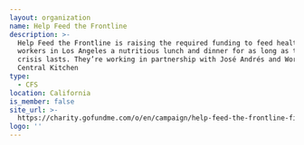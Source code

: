 ```yaml
---
layout: organization
name: Help Feed the Frontline
description: >-
  Help Feed the Frontline is raising the required funding to feed healthcare
  workers in Los Angeles a nutritious lunch and dinner for as long as this
  crisis lasts. They’re working in partnership with José Andrés and World
  Central Kitchen
type:
  - CFS
location: California
is_member: false
site_url: >-
  https://charity.gofundme.com/o/en/campaign/help-feed-the-frontline-fighting-covid-19
logo: ''
---
```

